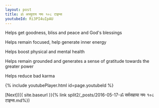 ```yaml
---
layout: post
title: ॐ अच्युताय नमः १०८ टाइम्स
youtubeId: Ri3PI4uIpAU
---
```

 
 
Helps get goodness, bliss and peace and God's blessings
 
Helps remain focused, help generate inner energy 
 
Helps boost physical and mental health 
 
Helps remain grounded and generates a sense of gratitude towards the greater power 
 
Helps reduce bad karma
 
 
 
 


{% include youtubePlayer.html id=page.youtubeId %}
 
[Next]({{ site.baseurl }}{% link  split2/_posts/2016-05-17-ॐ सर्वसहाया नमः १०८ टाइम्स.md%})
 
